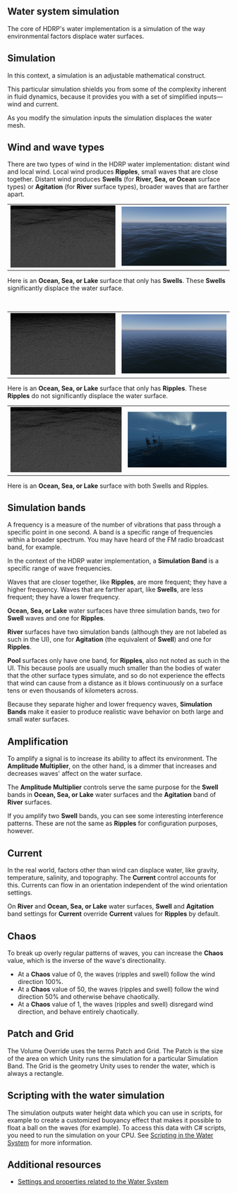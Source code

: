 ## Water system simulation
The core of HDRP's water implementation is a simulation of the way environmental factors displace water surfaces.

## Simulation
In this context, a simulation is an adjustable mathematical construct.

This particular simulation shields you from some of the complexity inherent in fluid dynamics, because it provides you with a set of simplified inputs&mdash;wind and current.

As you modify the simulation inputs the simulation displaces the water mesh.

## Wind and wave types
There are two types of wind in the HDRP water implementation: distant wind and local wind. Local wind produces **Ripples**, small waves that are close together. Distant wind produces **Swells** (for **River, Sea, or Ocean** surface types) or **Agitation** (for **River** surface types), broader waves that are farther apart.



<table>
<tr>
<td>
<img src="Images/watersystem-wireframe-swellonly.png">
</td>
<td>
<img src="Images/watersystem-OceanSwellOnly.png">
</td>
</tr>
</table>

Here is an **Ocean, Sea, or Lake** surface that only has **Swells**. These **Swells** significantly displace the water surface.

<br/>


<table>
<tr>
<td>
<img src="Images/watersystem-wireframeripplesonly.png">
</td>
<td>
<img src="Images/watersystem-OceanRipplesOnly.png">
</td>
</tr>
</table>


Here is an **Ocean, Sea, or Lake** surface that only has **Ripples**. These **Ripples** do not significantly displace the water surface.
<br/>

<table>
<tr>
<td>
<img src="Images/watersystem-wireframe-swellandripples.png">
</td>
<td>
<img src="Images/watersystem-StormySea.png">
</td>
</tr>
</table>


Here is an **Ocean, Sea, or Lake** surface with both Swells and Ripples.



## Simulation bands
A frequency is a measure of the number of vibrations that pass through a specific point in one second. A band is a specific range of frequencies within a broader spectrum. You may have heard of the FM radio broadcast band, for example.

In the context of the HDRP water implementation, a **Simulation Band** is a specific range of wave frequencies.

Waves that are closer together, like **Ripples**, are more frequent; they have a higher frequency. Waves that are farther apart, like **Swells**, are less frequent; they have a lower frequency.

**Ocean, Sea, or Lake** water surfaces have three simulation bands, two for **Swell** waves and one for **Ripples**.

**River** surfaces have two simulation bands (although they are not labeled as such in the UI), one for **Agitation** (the equivalent of **Swell**) and one for **Ripples**.

**Pool** surfaces only have one band, for **Ripples**, also not noted as such in the UI. This because pools are usually much smaller than the bodies of water that the other surface types simulate, and so do not experience the effects that wind can cause from a distance as it blows continuously on a surface tens or even thousands of kilometers across.

Because they separate higher and lower frequency waves, **Simulation Bands** make it easier to produce realistic wave behavior on both large and small water surfaces.

## Amplification
To amplify a signal is to increase its ability to affect its environment. The **Amplitude Multiplier**, on the other hand, is a dimmer that increases and decreases waves' affect on the water surface.

The **Amplitude Multiplier** controls serve the same purpose for the **Swell** bands in **Ocean, Sea, or Lake** water surfaces and the **Agitation** band of **River** surfaces.

If you amplify two **Swell** bands, you can see some interesting interference patterns. These are not the same as **Ripples** for configuration purposes, however.

## Current
In the real world, factors other than wind can displace water, like gravity, temperature, salinity, and topography. The **Current** control accounts for this. Currents can flow in an orientation independent of the wind orientation settings.

On **River** and **Ocean, Sea, or Lake** water surfaces, **Swell** and **Agitation** band settings for **Current** override **Current** values for **Ripples** by default.

## Chaos
To break up overly regular patterns of waves, you can increase the **Chaos** value, which is the inverse of the wave's directionality.
* At a **Chaos** value of 0, the waves (ripples and swell) follow the wind direction 100%.
* At a **Chaos** value of 50, the waves (ripples and swell) follow the wind direction 50% and otherwise behave chaotically.
* At a **Chaos** value of 1, the waves (ripples and swell) disregard wind direction, and behave entirely chaotically.

<a name="patchgrid"></a>
## Patch and Grid
The Volume Override uses the terms Patch and Grid. The Patch is the size of the area on which Unity runs the simulation for a particular Simulation Band. The Grid is the geometry Unity uses to render the water, which is always a rectangle.

## Scripting with the water simulation
The simulation outputs water height data which you can use in scripts, for example to create a customized buoyancy effect that makes it possible to float a ball on the waves (for example). To access this data with C# scripts, you need to run the simulation on your CPU. See [Scripting in the Water System](WaterSystem-scripting.md) for more information.


## Additional resources
* [Settings and properties related to the Water System](WaterSystem-Properties.md)

